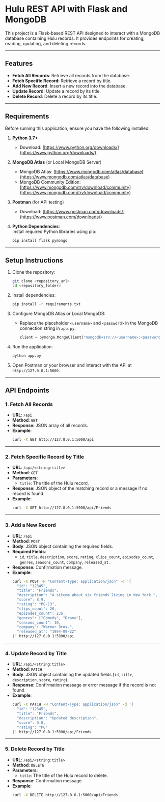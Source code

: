 
# Hulu REST API with Flask and MongoDB

This project is a Flask-based REST API designed to interact with a MongoDB database containing Hulu records. It provides endpoints for creating, reading, updating, and deleting records.

---

## Features

- **Fetch All Records**: Retrieve all records from the database.
- **Fetch Specific Record**: Retrieve a record by title.
- **Add New Record**: Insert a new record into the database.
- **Update Record**: Update a record by its title.
- **Delete Record**: Delete a record by its title.

---

## Requirements

Before running this application, ensure you have the following installed:

1. **Python 3.7+**  
   - Download: [https://www.python.org/downloads/](https://www.python.org/downloads/)

2. **MongoDB Atlas** (or Local MongoDB Server)  
   - MongoDB Atlas: [https://www.mongodb.com/atlas/database](https://www.mongodb.com/atlas/database)  
   - MongoDB Community Edition: [https://www.mongodb.com/try/download/community](https://www.mongodb.com/try/download/community)

3. **Postman** (for API testing)  
   - Download: [https://www.postman.com/downloads/](https://www.postman.com/downloads/)

4. **Python Dependencies**:  
   Install required Python libraries using pip:  
   ```bash
   pip install flask pymongo
   ```

---

## Setup Instructions

1. Clone the repository:  
   ```bash
   git clone <repository_url>
   cd <repository_folder>
   ```

2. Install dependencies:  
   ```bash
   pip install -r requirements.txt
   ```

3. Configure MongoDB Atlas or Local MongoDB:  
   - Replace the placeholder `<username>` and `<password>` in the MongoDB connection string in `app.py`:  
     ```python
     client = pymongo.MongoClient("mongodb+srv://<username>:<password>@cluster0.hlrnkae.mongodb.net/?retryWrites=true&w=majority")
     ```

4. Run the application:  
   ```bash
   python app.py
   ```

5. Open Postman or your browser and interact with the API at `http://127.0.0.1:5000`.

---

## API Endpoints

### 1. **Fetch All Records**  
   - **URL**: `/api`  
   - **Method**: `GET`  
   - **Response**: JSON array of all records.  
   - **Example**:  
     ```bash
     curl -X GET http://127.0.0.1:5000/api
     ```

---

### 2. **Fetch Specific Record by Title**  
   - **URL**: `/api/<string:title>`  
   - **Method**: `GET`  
   - **Parameters**:  
     - `title`: The title of the Hulu record.  
   - **Response**: JSON object of the matching record or a message if no record is found.  
   - **Example**:  
     ```bash
     curl -X GET http://127.0.0.1:5000/api/Friends
     ```

---

### 3. **Add a New Record**  
   - **URL**: `/api`  
   - **Method**: `POST`  
   - **Body**: JSON object containing the required fields.  
   - **Required Fields**:  
     - `id`, `title`, `description`, `score`, `rating`, `clips_count`, `episodes_count`, `genres`, `seasons_count`, `company`, `released_at`.  
   - **Response**: Confirmation message.  
   - **Example**:  
     ```bash
     curl -X POST -H "Content-Type: application/json" -d '{
       "id": "12345",
       "title": "Friends",
       "description": "A sitcom about six friends living in New York.",
       "score": 8.9,
       "rating": "PG-13",
       "clips_count": 20,
       "episodes_count": 236,
       "genres": ["Comedy", "Drama"],
       "seasons_count": 10,
       "company": "Warner Bros.",
       "released_at": "1994-09-22"
     }' http://127.0.0.1:5000/api
     ```

---

### 4. **Update Record by Title**  
   - **URL**: `/api/<string:title>`  
   - **Method**: `PATCH`  
   - **Body**: JSON object containing the updated fields (`id`, `title`, `description`, `score`, `rating`).  
   - **Response**: Confirmation message or error message if the record is not found.  
   - **Example**:  
     ```bash
     curl -X PATCH -H "Content-Type: application/json" -d '{
       "id": "12345",
       "title": "Friends",
       "description": "Updated description",
       "score": 9.0,
       "rating": "PG"
     }' http://127.0.0.1:5000/api/Friends
     ```

---

### 5. **Delete Record by Title**  
   - **URL**: `/api/<string:title>`  
   - **Method**: `DELETE`  
   - **Parameters**:  
     - `title`: The title of the Hulu record to delete.  
   - **Response**: Confirmation message.  
   - **Example**:  
     ```bash
     curl -X DELETE http://127.0.0.1:5000/api/Friends
     ```

